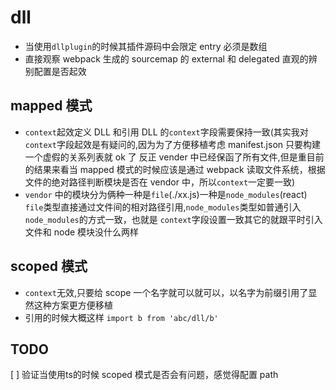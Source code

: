 # dll

- 当使用`dllplugin`的时候其插件源码中会限定 entry 必须是数组
- 直接观察 webpack 生成的 sourcemap 的 external 和 delegated 直观的辨别配置是否起效

## mapped 模式

- `context`起效定义 DLL 和引用 DLL 的`context`字段需要保持一致(其实我对`context`字段起效是有疑问的,因为为了方便移植考虑 manifest.json 只要构建一个虚假的关系列表就 ok 了 反正 vender 中已经保函了所有文件,但是重目前的结果来看当 mapped 模式的时候应该是通过 webpack 读取文件系统，根据文件的绝对路径判断模块是否在 vendor 中，所以`context`一定要一致)
- `vendor` 中的模块分为俩种一种是`file`(./xx.js)一种是`node_modules`(react) `file`类型直接通过文件间的相对路径引用,`node_modules`类型如普通引入`node_modules`的方式一致，也就是 `context`字段设置一致其它的就跟平时引入文件和 node 模块没什么两样

## scoped 模式

- `context`无效,只要给 scope 一个名字就可以就可以，以名字为前缀引用了显然这种方案更方便移植
- 引用的时候大概这样 `import b from 'abc/dll/b'`

## TODO
[ ] 验证当使用ts的时候 scoped 模式是否会有问题，感觉得配置 path